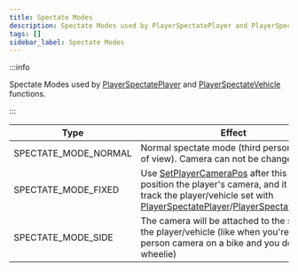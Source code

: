 ```yaml
---
title: Spectate Modes
description: Spectate Modes used by PlayerSpectatePlayer and PlayerSpectateVehicle functions.
tags: []
sidebar_label: Spectate Modes
---
```


:::info

Spectate Modes used by [PlayerSpectatePlayer](../functions/PlayerSpectatePlayer) and [PlayerSpectateVehicle](../functions/PlayerSpectateVehicle) functions.

:::

| Type                 | Effect                                                                                                                                                      |
| -------------------- | ----------------------------------------------------------------------------------------------------------------------------------------------------------- |
| SPECTATE_MODE_NORMAL | Normal spectate mode (third person point of view). Camera can not be changed                                                                               |
| SPECTATE_MODE_FIXED  | Use [SetPlayerCameraPos](../functions/SetPlayerCameraPos) after this to position the player's camera, and it will track the player/vehicle set with [PlayerSpectatePlayer](../functions/PlayerSpectatePlayer)/[PlayerSpectateVehicle](../functions/PlayerSpectateVehicle) |
| SPECTATE_MODE_SIDE   | The camera will be attached to the side of the player/vehicle (like when you're in first-person camera on a bike and you do a wheelie)                     |
